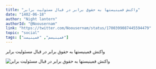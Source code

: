 ```yaml
---
title: "واکنش فمینیستها به حقوق برابر در قبال مسئولیت برابر"
date: "1402-06-18"
author: "Night lantern"
authorId: "@Noousernam"
link: "https://twitter.com/Noousernam/status/1700399087445594479"
topic: "social"
tags: ["فمینیسم", "فمینیست"]
---
```


واکنش فمینیستها به حقوق برابر در قبال مسئولیت برابر

![واکنش فمینیستها به حقوق برابر در قبال مسئولیت برابر](/posts/social/vakonesh-feministha-be-hoghooghe-barabar-dar-ghebale-masooliat-barabar.webp)
